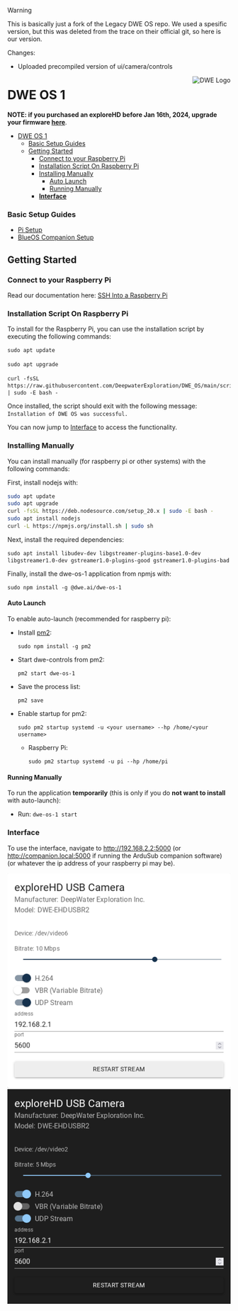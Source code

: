 > [!WARNING]  
> This is basically just a fork of the Legacy DWE OS repo. We used a spesific version, but this was deleted from the trace on their official git, so here is our version.
> 
> Changes:
> * Uploaded precompiled version of ui/camera/controls


<a href="https://dwe.ai/">
    <img src="https://docs.dwe.ai/_static/DWELogo_white_WEB.svg" alt="DWE Logo" title="DeepWater Exploration" align="right" height="60" />
</a>

# DWE OS 1

**NOTE: if you purchased an exploreHD before Jan 16th, 2024, upgrade your firmware [here](https://docs.dwe.ai/software/firmware.html)**.

- [DWE OS 1](#dwe-os-1)
    - [Basic Setup Guides](#basic-setup-guides)
  - [Getting Started](#getting-started)
    - [Connect to your Raspberry Pi](#connect-to-your-raspberry-pi)
    - [Installation Script On Raspberry Pi](#installation-script-on-raspberry-pi)
    - [Installing Manually](#installing-manually)
      - [Auto Launch](#auto-launch)
      - [Running Manually](#running-manually)
    - [**Interface**](#interface)

<!-- ## Documentation

The guide in [COMPANION.md](./COMPANION.md) has been superseded by our [documentation site](https://docs.dwe.ai/). -->

### Basic Setup Guides
- [Pi Setup](https://docs.dwe.ai/guides/pi_setup.html)
- [BlueOS Companion Setup](https://docs.dwe.ai/guides/blueos_companion.html)

## Getting Started

### Connect to your Raspberry Pi

Read our documentation here: [SSH Into a Raspberry Pi](https://docs.dwe.ai/guides/ssh_into_pi.html)

<!-- ### Installing with Docker

Recommended for Raspberry Pi instead of [Installing On Raspberry Pi](#installing-on-raspberry-pi) or [Installing Manually](#installing-manually).

To install with docker, you can use the installation script provided with the following command:
```
curl -fsSL https://raw.githubusercontent.com/DeepwaterExploration/DWE_OS/main/scripts/install-docker.sh | sudo -E bash -
```

Once installed, the script should exit with the following message:
`Installation of dwe-os-1 with docker was successful. Please navigate to http://192.168.2.2:5000 to access the interface.`

You can now jump to [Interface](#interface) to access the functionality.

### Uninstalling with Docker

If you have installed with docker, you can uninstall dwe-controls with the following commands:

```
docker rm dwe-controls --force
rm /usr/lib/systemd/system/dwe-controls.service
``` -->

### Installation Script On Raspberry Pi

To install for the Raspberry Pi, you can use the installation script by executing the following commands:
```
sudo apt update

sudo apt upgrade

curl -fsSL https://raw.githubusercontent.com/DeepwaterExploration/DWE_OS/main/scripts/install.sh | sudo -E bash -
```

Once installed, the script should exit with the following message:
`Installation of DWE OS was successful.`

You can now jump to [Interface](#interface) to access the functionality.

### Installing Manually

You can install manually (for raspberry pi or other systems) with the following commands:

First, install nodejs with:
```sh
sudo apt update
sudo apt upgrade
curl -fsSL https://deb.nodesource.com/setup_20.x | sudo -E bash -
sudo apt install nodejs
curl -L https://npmjs.org/install.sh | sudo sh
```

Next, install the required dependencies:

```
sudo apt install libudev-dev libgstreamer-plugins-base1.0-dev libgstreamer1.0-dev gstreamer1.0-plugins-good gstreamer1.0-plugins-bad
```

Finally, install the dwe-os-1 application from npmjs with:

```
sudo npm install -g @dwe.ai/dwe-os-1
```

#### Auto Launch

To enable auto-launch (recommended for raspberry pi):

- Install [pm2](https://www.npmjs.com/package/pm2):
  ```
  sudo npm install -g pm2
  ```

- Start dwe-controls from pm2:
  ```
  pm2 start dwe-os-1
  ```

- Save the process list:
  ```
  pm2 save
  ```

- Enable startup for pm2:
  ```
  sudo pm2 startup systemd -u <your username> --hp /home/<your username>
  ```
    - Raspberry Pi:
      ```
      sudo pm2 startup systemd -u pi --hp /home/pi
      ```

#### Running Manually
To run the application **temporarily** (this is only if you do **not want to install** with auto-launch):

- Run: `dwe-os-1 start`

### **Interface**
To use the interface, navigate to <http://192.168.2.2:5000> (or <http://companion.local:5000> if running the ArduSub companion software) (or whatever the ip address of your raspberry pi may be).

![driverui](./images/driverui.png#gh-light-mode-only)
![driverui](./images/driverui-dark.png#gh-dark-mode-only)
